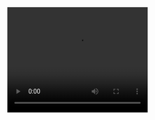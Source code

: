 <!DOCTYPE html>
<html>
<body>

<video width="320" height="240" controls>
  <source src="Drone boy.mp4" type="video/mp4">

</body>
</html>
